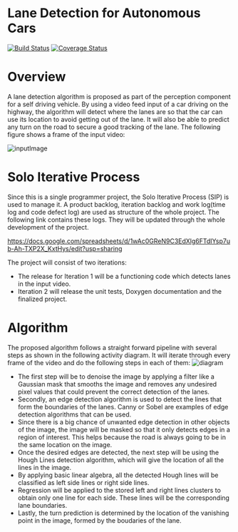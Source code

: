 # Lane Detection for Autonomous Cars
[![Build Status](https://travis-ci.org/MichiMaestre/Lane-Detection-for-Autonomous-Cars.svg?branch=master)](https://travis-ci.org/MichiMaestre/Lane-Detection-for-Autonomous-Cars)
[![Coverage Status](https://coveralls.io/repos/github/MichiMaestre/Lane-Detection-for-Autonomous-Cars/badge.svg?branch=master)](https://coveralls.io/github/MichiMaestre/Lane-Detection-for-Autonomous-Cars?branch=master)

# Overview
A lane detection algorithm is proposed as part of the perception component for a self driving vehicle. By using a video feed input of a car driving on the highway, the algorithm will detect where the lanes are so that the car can use its location to avoid getting out of the lane. It will also be able to predict any turn on the road to secure a good tracking of the lane.
The following figure shows a frame of the input video:

![inputImage](https://github.com/MichiMaestre/Lane-Detection-for-Autonomous-Cars/blob/master/images/inputImage.png)

# Solo Iterative Process
Since this is a single programmer project, the Solo Iterative Process (SIP) is used to manage it. A product backlog, iteration backlog and work log(time log and code defect log) are used as structure of the whole project. The following link contains these logs. They will be updated through the whole development of the project.

https://docs.google.com/spreadsheets/d/1wAc0GReN9C3EdXlg6FTdIYsp7ub-Ah-TXP2X_KxtHys/edit?usp=sharing

The project will consist of two iterations:
* The release for Iteration 1 will be a functioning code which detects lanes in the input video.
* Iteration 2 will release the unit tests, Doxygen documentation and the finalized project. 

# Algorithm
The proposed algorithm follows a straight forward pipeline with several steps as shown in the following activity diagram. It will iterate through every frame of the video and do the following steps in each of them:
![diagram](https://github.com/MichiMaestre/Lane-Detection-for-Autonomous-Cars/blob/master/UML/initial/Activity_UML.png)

* The first step will be to denoise the image by applying a filter like a Gaussian mask that smooths the image and removes any undesired pixel values that could prevent the correct detection of the lanes. 
* Secondly, an edge detection algorithm is used to detect the lines that form the boundaries of the lanes. Canny or Sobel are examples of edge detection algorithms that can be used.
* Since there is a big chance of unwanted edge detection in other objects of the image, the image will be masked so that it only detects edges in a region of interest. This helps because the road is always going to be in the same location on the image.
* Once the desired edges are detected, the next step will be using the Hough Lines detection algorithm, which will give the location of all the lines in the image.
* By applying basic linear algebra, all the detected Hough lines will be classified as left side lines or right side lines.
* Regression will be applied to the stored left and right lines clusters to obtain only one line for each side. These lines will be the corresponding lane boundaries.
* Lastly, the turn prediction is determined by the location of the vanishing point in the image, formed by the boudaries of the lane.
